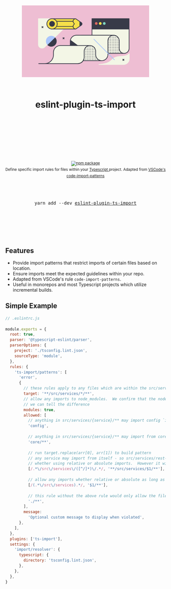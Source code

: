 <div align="center">
  <h1>
    <br/>
    <br/>
    <p align="center">
      <img src="docs/img/style.png" width="400" title="eslint-plugin-ts-import">
    </p>
    <br />
    eslint-plugin-ts-import
    <br />
    <br />
    <br />
    <br />
  </h1>
  <sup>
    <br />
    <br />
    <a href="https://www.npmjs.com/package/eslint-plugin-ts-import">
       <img src="https://img.shields.io/npm/v/eslint-plugin-ts-import.svg" alt="npm package" />
    </a>
    <!-- TODO
     <a href="https://www.npmjs.com/package/eslint-plugin-ts-import">
      <img src="https://img.shields.io/npm/dm/eslint-plugin-ts-import.svg" alt="npm downloads" />
    </a>
    -->
    <!-- TODO
    <a href="http://bradennapier.github.io/eslint-plugin-ts-import">
      <img src="https://img.shields.io/badge/demos-🚀-yellow.svg" alt="demos" />
    </a>
    -->
    <br />
    Define specific import rules for files within your <a href="https://www.typescriptlang.org/index.html"> Typescript </a> project.  Adapted from <a href="https://github.com/microsoft/vscode">VSCode's</a> <a href="https://github.com/microsoft/vscode/blob/master/build/lib/eslint/code-import-patterns.ts">code-import-patterns</a>
  </sup>
  <br />
  <br />
  <br />
  <br />
  <pre>yarn add --dev <a href="https://www.npmjs.com/package/eslint-plugin-ts-import">eslint-plugin-ts-import</a></pre>
  <br />
  <br />
  <br />
  <br />
  <br />
</div>

## Features

- Provide import patterns that restrict imports of certain files based on location.
- Ensure imports meet the expected guidelines within your repo.
- Adapted from VSCode's rule `code-import-patterns`.
- Useful in monorepos and most Typescript projects which utilize incremental builds.

## Simple Example

```javascript
// .eslintrc.js

module.exports = {
  root: true,
  parser: '@typescript-eslint/parser',
  parserOptions: {
    project: './tsconfig.lint.json',
    sourceType: 'module',
  },
  rules: {
    'ts-import/patterns': [
      'error',
      {
        // these rules apply to any files which are within the src/services directory
        target: '**/src/services/*/**',
        // allow any imports to node_modules.  We confirm that the node_module exists in case the use of paths / absolute imports is used so that
        // we can tell the difference
        modules: true,
        allowed: [
          // anything in src/services/{service}/** may import config `import config from 'config'`
          'config',

          // anything in src/services/{service}/** may import from core `import someModule from 'core/someModule'`
          'core/**',

          // run target.replace(arr[0], arr[1]) to build pattern
          // any service may import from itself - so src/services/rest-api/** may always import from `src/services/rest-api/**`
          // whether using relative or absolute imports.  However it will not be able to import from `../api-client/**` or `services/api-client/**`
          [/.*\/src\/services\/([^/]*)\/.*/, '**/src/services/$1/**'],

          // allow any imports whether relative or absolute as long as they are not higher than /src/services
          [/(.*\/src\/services).*/, '$1/**'],

          // this rule without the above rule would only allow the files to import themselves or higher and would restrict `../`
          './**',
        ],
        message:
          'Optional custom message to display when violated',
      },
    ],
  },
  plugins: ['ts-import'],
  settings: {
    'import/resolver': {
      typescript: {
        directory: 'tsconfig.lint.json',
      },
    },
  },
}
```
